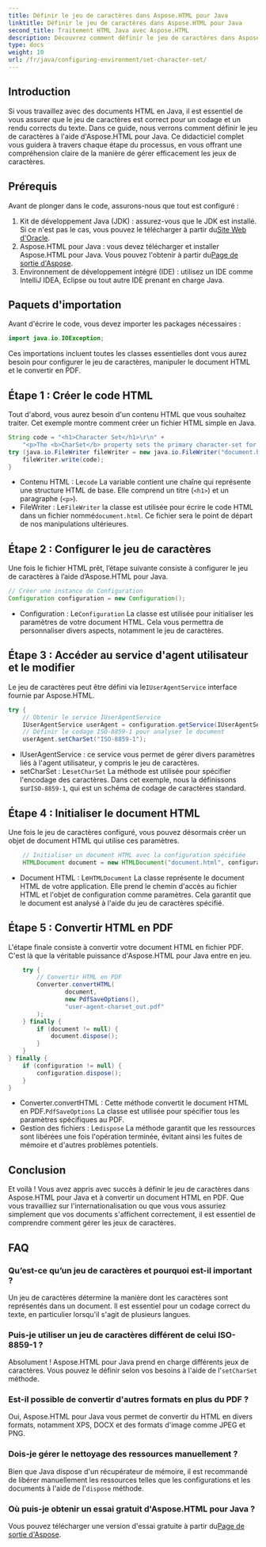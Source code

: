 ```yaml
---
title: Définir le jeu de caractères dans Aspose.HTML pour Java
linktitle: Définir le jeu de caractères dans Aspose.HTML pour Java
second_title: Traitement HTML Java avec Aspose.HTML
description: Découvrez comment définir le jeu de caractères dans Aspose.HTML pour Java et convertir du HTML en PDF dans ce guide étape par étape. Assurez un codage et un rendu de texte corrects.
type: docs
weight: 10
url: /fr/java/configuring-environment/set-character-set/
---
```

## Introduction
Si vous travaillez avec des documents HTML en Java, il est essentiel de vous assurer que le jeu de caractères est correct pour un codage et un rendu corrects du texte. Dans ce guide, nous verrons comment définir le jeu de caractères à l'aide d'Aspose.HTML pour Java. Ce didacticiel complet vous guidera à travers chaque étape du processus, en vous offrant une compréhension claire de la manière de gérer efficacement les jeux de caractères.
## Prérequis
Avant de plonger dans le code, assurons-nous que tout est configuré :
1.  Kit de développement Java (JDK) : assurez-vous que le JDK est installé. Si ce n'est pas le cas, vous pouvez le télécharger à partir du[Site Web d'Oracle](https://www.oracle.com/java/technologies/javase-downloads.html).
2.  Aspose.HTML pour Java : vous devez télécharger et installer Aspose.HTML pour Java. Vous pouvez l'obtenir à partir du[Page de sortie d'Aspose](https://releases.aspose.com/html/java/).
3. Environnement de développement intégré (IDE) : utilisez un IDE comme IntelliJ IDEA, Eclipse ou tout autre IDE prenant en charge Java.

## Paquets d'importation
Avant d'écrire le code, vous devez importer les packages nécessaires :
```java
import java.io.IOException;
```
Ces importations incluent toutes les classes essentielles dont vous aurez besoin pour configurer le jeu de caractères, manipuler le document HTML et le convertir en PDF.

## Étape 1 : Créer le code HTML
Tout d'abord, vous aurez besoin d'un contenu HTML que vous souhaitez traiter. Cet exemple montre comment créer un fichier HTML simple en Java.
```java
String code = "<h1>Character Set</h1>\r\n" +
    "<p>The <b>CharSet</b> property sets the primary character-set for a document.</p>\r\n";
try (java.io.FileWriter fileWriter = new java.io.FileWriter("document.html")) {
    fileWriter.write(code);
}
```

-  Contenu HTML : Le`code` La variable contient une chaîne qui représente une structure HTML de base. Elle comprend un titre (`<h1>`) et un paragraphe (`<p>`).
-  FileWriter : Le`FileWriter` la classe est utilisée pour écrire le code HTML dans un fichier nommé`document.html`. Ce fichier sera le point de départ de nos manipulations ultérieures.
## Étape 2 : Configurer le jeu de caractères
Une fois le fichier HTML prêt, l’étape suivante consiste à configurer le jeu de caractères à l’aide d’Aspose.HTML pour Java.
```java
// Créer une instance de Configuration
Configuration configuration = new Configuration();
```

-  Configuration : Le`Configuration` La classe est utilisée pour initialiser les paramètres de votre document HTML. Cela vous permettra de personnaliser divers aspects, notamment le jeu de caractères.
## Étape 3 : Accéder au service d'agent utilisateur et le modifier
 Le jeu de caractères peut être défini via le`IUserAgentService` interface fournie par Aspose.HTML.

```java
try {
    // Obtenir le service IUserAgentService
    IUserAgentService userAgent = configuration.getService(IUserAgentService.class);
    // Définir le codage ISO-8859-1 pour analyser le document
    userAgent.setCharSet("ISO-8859-1");
```

- IUserAgentService : ce service vous permet de gérer divers paramètres liés à l'agent utilisateur, y compris le jeu de caractères.
-  setCharSet : Le`setCharSet` La méthode est utilisée pour spécifier l'encodage des caractères. Dans cet exemple, nous la définissons sur`ISO-8859-1`, qui est un schéma de codage de caractères standard.
## Étape 4 : Initialiser le document HTML
Une fois le jeu de caractères configuré, vous pouvez désormais créer un objet de document HTML qui utilise ces paramètres.

```java
    // Initialiser un document HTML avec la configuration spécifiée
    HTMLDocument document = new HTMLDocument("document.html", configuration);
```

-  Document HTML : Le`HTMLDocument` La classe représente le document HTML de votre application. Elle prend le chemin d'accès au fichier HTML et l'objet de configuration comme paramètres. Cela garantit que le document est analysé à l'aide du jeu de caractères spécifié.
## Étape 5 : Convertir HTML en PDF
L'étape finale consiste à convertir votre document HTML en fichier PDF. C'est là que la véritable puissance d'Aspose.HTML pour Java entre en jeu.

```java
    try {
        // Convertir HTML en PDF
        Converter.convertHTML(
                document,
                new PdfSaveOptions(),
                "user-agent-charset_out.pdf"
        );
    } finally {
        if (document != null) {
            document.dispose();
        }
    }
} finally {
    if (configuration != null) {
        configuration.dispose();
    }
}
```

-  Converter.convertHTML : Cette méthode convertit le document HTML en PDF.`PdfSaveOptions` La classe est utilisée pour spécifier tous les paramètres spécifiques au PDF.
-  Gestion des fichiers : Le`dispose` La méthode garantit que les ressources sont libérées une fois l'opération terminée, évitant ainsi les fuites de mémoire et d'autres problèmes potentiels.

## Conclusion
Et voilà ! Vous avez appris avec succès à définir le jeu de caractères dans Aspose.HTML pour Java et à convertir un document HTML en PDF. Que vous travailliez sur l'internationalisation ou que vous vous assuriez simplement que vos documents s'affichent correctement, il est essentiel de comprendre comment gérer les jeux de caractères.

## FAQ
### Qu’est-ce qu’un jeu de caractères et pourquoi est-il important ?  
Un jeu de caractères détermine la manière dont les caractères sont représentés dans un document. Il est essentiel pour un codage correct du texte, en particulier lorsqu'il s'agit de plusieurs langues.
### Puis-je utiliser un jeu de caractères différent de celui ISO-8859-1 ?  
 Absolument ! Aspose.HTML pour Java prend en charge différents jeux de caractères. Vous pouvez le définir selon vos besoins à l'aide de l'`setCharSet` méthode.
### Est-il possible de convertir d'autres formats en plus du PDF ?  
Oui, Aspose.HTML pour Java vous permet de convertir du HTML en divers formats, notamment XPS, DOCX et des formats d'image comme JPEG et PNG.
### Dois-je gérer le nettoyage des ressources manuellement ?  
 Bien que Java dispose d'un récupérateur de mémoire, il est recommandé de libérer manuellement les ressources telles que les configurations et les documents à l'aide de l'`dispose` méthode.
### Où puis-je obtenir un essai gratuit d'Aspose.HTML pour Java ?  
 Vous pouvez télécharger une version d'essai gratuite à partir du[Page de sortie d'Aspose](https://releases.aspose.com/).